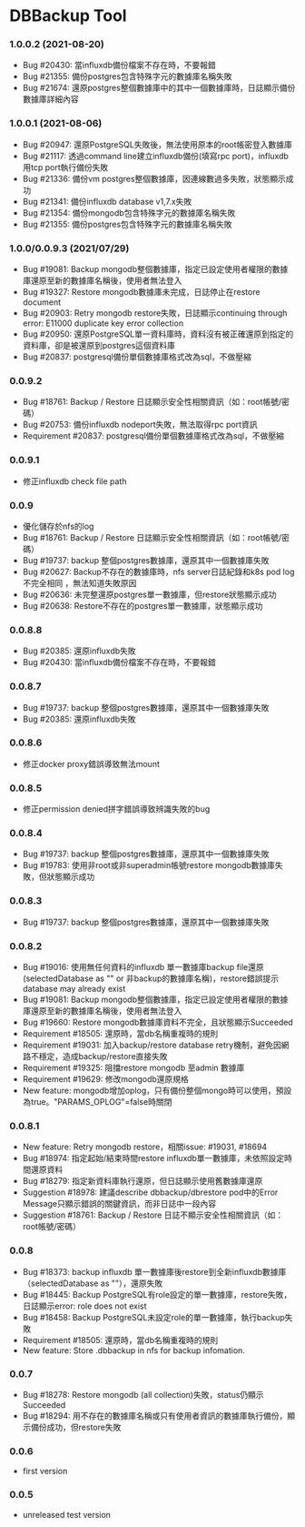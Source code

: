 # DBBackup Tool

### 1.0.0.2 (2021-08-20)
- Bug #20430: 當influxdb備份檔案不存在時，不要報錯
- Bug #21355: 備份postgres包含特殊字元的數據庫名稱失敗
- Bug #21674: 還原postgres整個數據庫中的其中一個數據庫時，日誌顯示備份數據庫詳細內容

### 1.0.0.1 (2021-08-06)
- Bug #20947: 還原PostgreSQL失敗後，無法使用原本的root帳密登入數據庫
- Bug #21117: 透過command line建立influxdb備份(填寫rpc port)，influxdb用tcp port執行備份失敗
- Bug #21336: 備份vm postgres整個數據庫，因連線數過多失敗，狀態顯示成功
- Bug #21341: 備份influxdb database v1,7.x失敗
- Bug #21354: 備份mongodb包含特殊字元的數據庫名稱失敗
- Bug #21355: 備份postgres包含特殊字元的數據庫名稱失敗

### 1.0.0/0.0.9.3 (2021/07/29)

- Bug #19081: Backup mongodb整個數據庫，指定已設定使用者權限的數據庫還原至新的數據庫名稱後，使用者無法登入
- Bug #19327: Restore mongodb數據庫未完成，日誌停止在restore document
- Bug #20903: Retry mongodb restore失敗，日誌顯示continuing through error: E11000 duplicate key error collection
- Bug #20950: 還原PostgreSQL單一資料庫時，資料沒有被正確還原到指定的資料庫，卻是被還原到postgres這個資料庫
- Bug #20837: postgresql備份單個數據庫格式改為sql，不做壓縮

### 0.0.9.2

- Bug #18761: Backup / Restore 日誌顯示安全性相關資訊（如：root帳號/密碼）
- Bug #20753: 備份influxdb nodeport失敗，無法取得rpc port資訊
- Requirement #20837: postgresql備份單個數據庫格式改為sql，不做壓縮

### 0.0.9.1

- 修正influxdb check file path

### 0.0.9

- 優化儲存於nfs的log
- Bug #18761: Backup / Restore 日誌顯示安全性相關資訊（如：root帳號/密碼）
- Bug #19737: backup 整個postgres數據庫，還原其中一個數據庫失敗
- Bug #20627: Backup不存在的數據庫時，nfs server日誌紀錄和k8s pod log不完全相同 ，無法知道失敗原因
- Bug #20636: 未完整還原postgres單一數據庫，但restore狀態顯示成功
- Bug #20638: Restore不存在的postgres單一數據庫，狀態顯示成功

### 0.0.8.8

- Bug #20385: 還原influxdb失敗
- Bug #20430: 當influxdb備份檔案不存在時，不要報錯

### 0.0.8.7

- Bug #19737: backup 整個postgres數據庫，還原其中一個數據庫失敗
- Bug #20385: 還原influxdb失敗

### 0.0.8.6
- 修正docker proxy錯誤導致無法mount

### 0.0.8.5
- 修正permission denied拼字錯誤導致辨識失敗的bug

### 0.0.8.4
- Bug #19737: backup 整個postgres數據庫，還原其中一個數據庫失敗
- Bug #19783: 使用非root或非superadmin帳號restore mongodb數據庫失敗，但狀態顯示成功

### 0.0.8.3
- Bug #19737: backup 整個postgres數據庫，還原其中一個數據庫失敗

### 0.0.8.2
- Bug #19016: 使用無任何資料的influxdb 單一數據庫backup file還原(selectedDatabase as "" or 非backup的數據庫名稱)，restore錯誤提示database may already exist
- Bug #19081: Backup mongodb整個數據庫，指定已設定使用者權限的數據庫還原至新的數據庫名稱後，使用者無法登入
- Bug #19660: Restore mongodb數據庫資料不完全，且狀態顯示Succeeded
- Requirement #18505: 還原時，當db名稱重複時的規則
- Requirement #19031: 加入backup/restore database retry機制，避免因網路不穩定，造成backup/restore直接失敗
- Requirement #19325: 阻擋restore mongodb 至admin 數據庫
- Requirement #19629: 修改mongodb還原規格
- New feature: mongodb增加oplog，只有備份整個mongo時可以使用，預設為true。"PARAMS_OPLOG"=false時關閉

### 0.0.8.1
- New feature: Retry mongodb restore，相關issue: #19031, #18694
- Bug #18974: 指定起始/結束時間restore influxdb單一數據庫，未依照設定時間還原資料
- Bug #18279: 指定新資料庫執行還原，但日誌顯示使用舊數據庫還原
- Suggestion #18978: 建議describe dbbackup/dbrestore pod中的Error Message只顯示錯誤的關鍵資訊，而非日誌中一段內容
- Suggestion #18761: Backup / Restore 日誌不顯示安全性相關資訊（如：root帳號/密碼）

### 0.0.8
- Bug #18373: backup influxdb 單一數據庫後restore到全新influxdb數據庫（selectedDatabase as ""），還原失敗
- Bug #18445: Backup PostgreSQL有role設定的單一數據庫，restore失敗，日誌顯示error: role does not exist
- Bug #18458: Backup PostgreSQL未設定role的單一數據庫，執行backup失敗
- Requirement #18505: 還原時，當db名稱重複時的規則
- New feature: Store <backupname>.dbbackup in nfs for backup infomation.

### 0.0.7
- Bug #18278: Restore mongodb (all collection)失敗，status仍顯示Succeeded
- Bug #18294: 用不存在的數據庫名稱或只有使用者資訊的數據庫執行備份，顯示備份成功，但restore失敗

### 0.0.6
- first version

### 0.0.5
- unreleased test version
